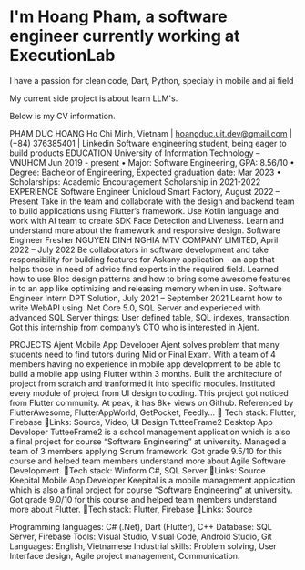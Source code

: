 # I'm Hoang Pham, a software engineer currently working at ExecutionLab

I have a passion for clean code, Dart, Python, specialy in mobile and ai field

My current side project is about learn LLM's.

Below is my CV information.

PHAM DUC HOANG
Ho Chi Minh, Vietnam | <hoangduc.uit.dev@gmail.com> | (+84) 376385401 | Linkedin Software engineering student, being eager to build products
EDUCATION
University of Information Technology – VNUHCM Jun 2019 - present
• Major: Software Engineering, GPA: 8.56/10
• Degree: Bachelor of Engineering, Expected graduation date: Mar 2023
• Scholarships: Academic Encouragement Scholarship in 2021-2022
EXPERIENCE Software Engineer
Unicloud Smart Factory, August 2022 – Present
Take in the team and collaborate with the design and backend team to build applications using Flutter’s framework. Use Kotlin language and work with AI team to create SDK Face Detection and Liveness.
Learn and understand more about the framework and responsive design.
Software Engineer Fresher
NGUYEN DINH NGHIA MTV COMPANY LIMITED, April 2022 – July 2022
Be collaborators in software development and take responsibility for building features for Askany application – an app that helps those in need of advice find experts in the required field.
Learned how to use Bloc design patterns and how to bring some awesome features in to an app like optimizing and releasing memory when in use.
Software Engineer Intern
DPT Solution, July 2021 – September 2021
Learnt how to write WebAPI using .Net Core 5.0, SQL Server and experieced with
advanced SQL Server things: User defined table, SQL indexes, transaction. Got this internship from company’s CTO who is interested in Ajent.

PROJECTS
Ajent Mobile App Developer
Ajent solves problem that many students need to find tutors during Mid or Final Exam.
With a team of 4 members having no experience in mobile app development to be able to build a mobile app using Flutter within 3 months.
Built the architecture of project from scratch and tranformed it into specific modules. Instituted every module of project from UI design to coding.
This project got noticed from Flutter community. At peak, it has 8k+ views on Github.
Referenced by FlutterAwesome, FlutterAppWorld, GetPocket, Feedly...
 Tech stack: Flutter, Firebase
🔗Links: Source, Video, UI Design
TutteeFrame2 Desktop App Developer TutteeFrame2 is a school management application which is also a final project for
course “Software Engineering” at university.
Managed a team of 3 members applying Scrum framework.
Got grade 9.5/10 for this course and helped team members understand more about Agile Software Development.
Tech stack: Winform C#, SQL Server 🔗Links: Source
Keepital Mobile App Developer Keepital is a mobile management application which is also a final project for course
“Software Engineering” at university.
Got grade 9.0/10 for this course and helped team members understand more about
Flutter.
Tech stack: Flutter, Firebase 🔗Links: Source

Programming languages: C# (.Net), Dart (Flutter), C++ Database: SQL Server, Firebase
Tools: Visual Studio, Visual Code, Android Studio, Git Languages: English, Vietnamese
Industrial skills: Problem solving, User Interface design, Agile project management, Communication.
